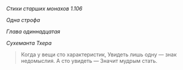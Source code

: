 *Стихи старших монахов 1\.106*

*Одна строфа*

*Глава одиннадцатая*

*Сухеманта Тхера*

> Когда у вещи сто характеристик,
> Увидеть лишь одну — знак недомыслия\.
> А сто увидеть —
> Значит мудрым стать\.